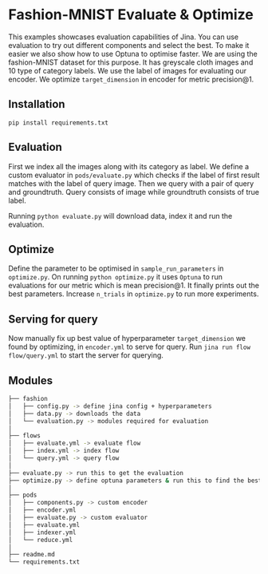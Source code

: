 # Fashion-MNIST Evaluate & Optimize  
This examples showcases evaluation capabilities of Jina. You can use evaluation to try out different components and select the best. To make it easier we also show how to use Optuna to optimise faster. We are using the fashion-MNIST dataset for this purpose. It has greyscale cloth images and 10 type of category labels. We use the label of images for evaluating our encoder. We optimize `target_dimension` in encoder for metric precision@1.

## Installation  
```pip install requirements.txt```

## Evaluation  
First we index all the images along with its category as label. We define a custom evaluator in `pods/evaluate.py` which checks if the label of first result matches with the label of query image. Then we query with a pair of query and groundtruth. Query consists of image while groundtruth consists of true label.  

Running `python evaluate.py` will download data, index it and run the evaluation.   

## Optimize  
Define the parameter to be optimised in `sample_run_parameters` in `optimize.py`. On running `python optimize.py` it uses `Optuna` to run evaluations for our metric which is mean precision@1. It finally prints out the best parameters. Increase `n_trials` in `optimize.py` to run more experiments.   

## Serving for query  
Now manually fix up best value of hyperparameter `target_dimension` we found by optimizing, in `encoder.yml` to serve for query. Run `jina run flow flow/query.yml` to start the server for querying.  

## Modules
```bash
├── fashion
│   ├── config.py -> define jina config + hyperparameters
│   ├── data.py -> downloads the data
│   └── evaluation.py -> modules required for evaluation
│
├── flows
│   ├── evaluate.yml -> evaluate flow
│   ├── index.yml -> index flow
│   └── query.yml -> query flow
│
├── evaluate.py -> run this to get the evaluation
├── optimize.py -> define optuna parameters & run this to find the best parameters
│
├── pods
│   ├── components.py -> custom encoder
│   ├── encoder.yml
│   ├── evaluate.py -> custom evaluator
│   ├── evaluate.yml
│   ├── indexer.yml
│   └── reduce.yml
│
├── readme.md
└── requirements.txt
```